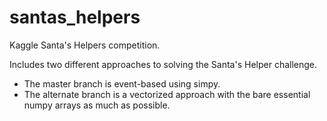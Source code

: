 # santas_helpers
Kaggle Santa's Helpers competition.

Includes two different approaches to solving the Santa's Helper challenge. 

* The master branch is event-based using simpy.
* The alternate branch is a vectorized approach with the bare essential numpy arrays as much as possible.

